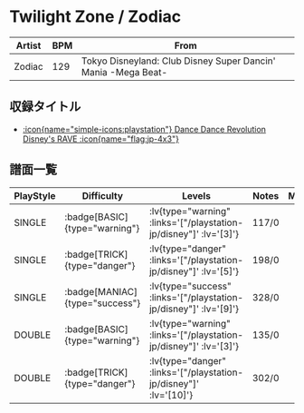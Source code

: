 # Twilight Zone / Zodiac

|Artist|BPM|From|
|------|---|----|
|Zodiac|129|Tokyo Disneyland: Club Disney Super Dancin' Mania -Mega Beat-|

## 収録タイトル

- [ :icon{name="simple-icons:playstation"} Dance Dance Revolution Disney's RAVE :icon{name="flag:jp-4x3"} ](/playstation-jp/disney)

## 譜面一覧

|PlayStyle|Difficulty|Levels|Notes|Movie|
|---------|----------|------|-----|-----|
|SINGLE| :badge[BASIC]{type="warning"} | :lv{type="warning" :links='["/playstation-jp/disney"]' :lv='[3]'} |117/0||
|SINGLE| :badge[TRICK]{type="danger"} | :lv{type="danger" :links='["/playstation-jp/disney"]' :lv='[5]'} |198/0||
|SINGLE| :badge[MANIAC]{type="success"} | :lv{type="success" :links='["/playstation-jp/disney"]' :lv='[9]'} |328/0||
|DOUBLE| :badge[BASIC]{type="warning"} | :lv{type="warning" :links='["/playstation-jp/disney"]' :lv='[3]'} |135/0||
|DOUBLE| :badge[TRICK]{type="danger"} | :lv{type="danger" :links='["/playstation-jp/disney"]' :lv='[10]'} |302/0||
